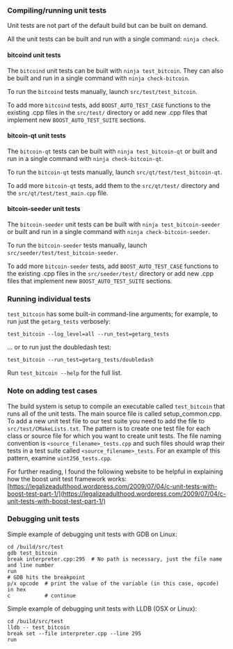 ### Compiling/running unit tests

Unit tests are not part of the default build but can be built on demand.

All the unit tests can be built and run with a single command: `ninja check`.

#### bitcoind unit tests

The `bitcoind` unit tests can be built with `ninja test_bitcoin`.
They can also be built and run in a single command with `ninja check-bitcoin`.

To run the `bitcoind` tests manually, launch `src/test/test_bitcoin`.

To add more `bitcoind` tests, add `BOOST_AUTO_TEST_CASE` functions to the
existing .cpp files in the `src/test/` directory or add new .cpp files that
implement new `BOOST_AUTO_TEST_SUITE` sections.

#### bitcoin-qt unit tests

The `bitcoin-qt` tests can be built with `ninja test_bitcoin-qt` or
built and run in a single command with `ninja check-bitcoin-qt`.

To run the `bitcoin-qt` tests manually, launch `src/qt/test/test_bitcoin-qt`.

To add more `bitcoin-qt` tests, add them to the `src/qt/test/` directory and
the `src/qt/test/test_main.cpp` file.

#### bitcoin-seeder unit tests

The `bitcoin-seeder` unit tests can be built with `ninja test_bitcoin-seeder` or
built and run in a single command with `ninja check-bitcoin-seeder`.

To run the `bitcoin-seeder` tests manually, launch
`src/seeder/test/test_bitcoin-seeder`.

To add more `bitcoin-seeder` tests, add `BOOST_AUTO_TEST_CASE` functions to the
existing .cpp files in the `src/seeder/test/` directory or add new .cpp files
that implement new `BOOST_AUTO_TEST_SUITE` sections.

### Running individual tests

`test_bitcoin` has some built-in command-line arguments; for
example, to run just the `getarg_tests` verbosely:

```
test_bitcoin --log_level=all --run_test=getarg_tests
```

... or to run just the doubledash test:

```
test_bitcoin --run_test=getarg_tests/doubledash
```

Run `test_bitcoin --help` for the full list.

### Note on adding test cases

The build system is setup to compile an executable called `test_bitcoin`
that runs all of the unit tests.  The main source file is called
setup_common.cpp. To add a new unit test file to our test suite you need
to add the file to `src/test/CMakeLists.txt`. The pattern is to create
one test file for each class or source file for which you want to create
unit tests.  The file naming convention is `<source_filename>_tests.cpp`
and such files should wrap their tests in a test suite
called `<source_filename>_tests`. For an example of this pattern,
examine `uint256_tests.cpp`.

For further reading, I found the following website to be helpful in
explaining how the boost unit test framework works:
[https://legalizeadulthood.wordpress.com/2009/07/04/c-unit-tests-with-boost-test-part-1/](https://legalizeadulthood.wordpress.com/2009/07/04/c-unit-tests-with-boost-test-part-1/)

### Debugging unit tests

Simple example of debugging unit tests with GDB on Linux:

```
cd /build/src/test
gdb test_bitcoin
break interpreter.cpp:295  # No path is necessary, just the file name and line number
run
# GDB hits the breakpoint
p/x opcode  # print the value of the variable (in this case, opcode) in hex
c           # continue
```

Simple example of debugging unit tests with LLDB (OSX or Linux):

```
cd /build/src/test
lldb -- test_bitcoin
break set --file interpreter.cpp --line 295
run
```
